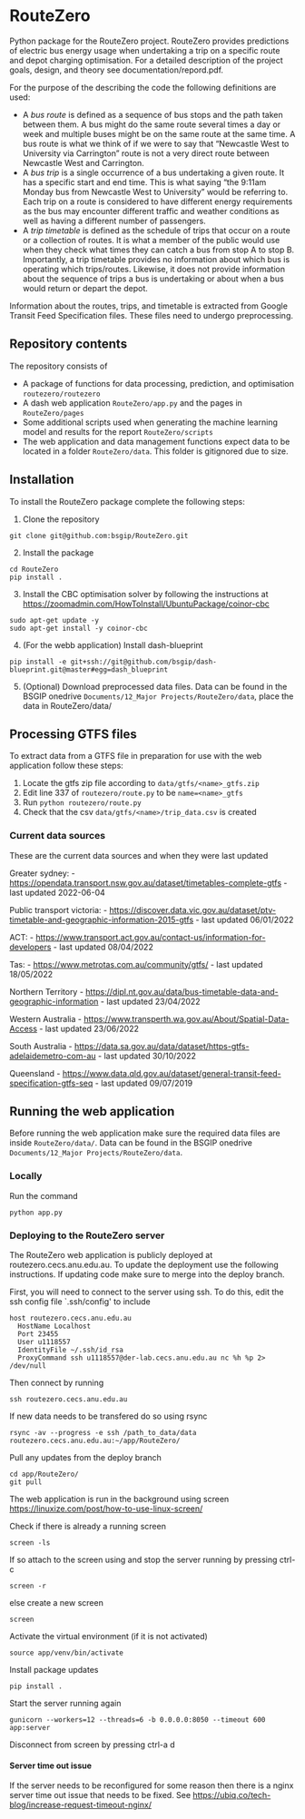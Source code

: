 # RouteZero
Python package for the RouteZero project. RouteZero provides predictions of electric bus energy usage when 
undertaking a trip on a specific route and depot charging optimisation. For a detailed description of the project 
goals, design, and theory see documentation/repord.pdf. 

For the purpose of the describing the code the following definitions are used:
- A *bus route* is defined as a sequence of bus stops and the path taken between them. A bus might do the same
route several times a day or week and multiple buses might be on the same route at the same time. A bus
route is what we think of if we were to say that “Newcastle West to University via Carrington” route is not
a very direct route between Newcastle West and Carrington.
- A *bus trip* is a single occurrence of a bus undertaking a given route. It has a specific start and end time.
This is what saying “the 9:11am Monday bus from Newcastle West to University” would be referring to.
Each trip on a route is considered to have different energy requirements as the bus may encounter different
traffic and weather conditions as well as having a different number of passengers.
- A *trip timetable* is defined as the schedule of trips that occur on a route or a collection of routes. It is what
a member of the public would use when they check what times they can catch a bus from stop A to stop
B. Importantly, a trip timetable provides no information about which bus is operating which trips/routes.
Likewise, it does not provide information about the sequence of trips a bus is undertaking or about when a
bus would return or depart the depot.

Information about the routes, trips, and timetable is extracted from Google Transit Feed Specification files. These 
files need to undergo preprocessing.

## Repository contents
The repository consists of
- A package of functions for data processing, prediction, and optimisation `routezero/routezero`
- A dash web application `RouteZero/app.py` and the pages in `RouteZero/pages`
- Some additional scripts used when generating the machine learning model and results for the report `RouteZero/scripts`
- The web application and data management functions expect data to be located in a folder `RouteZero/data`. This 
  folder is gitignored due to size.

## Installation
To install the RouteZero package complete the following steps:
1. Clone the repository
```
git clone git@github.com:bsgip/RouteZero.git
```

2. Install the package
```angular2html
cd RouteZero
pip install .
```

3. Install the CBC optimisation solver by following the instructions at https://zoomadmin.com/HowToInstall/UbuntuPackage/coinor-cbc
```
sudo apt-get update -y
sudo apt-get install -y coinor-cbc
```

4. (For the webb application) Install dash-blueprint
```
pip install -e git+ssh://git@github.com/bsgip/dash-blueprint.git@master#egg=dash_blueprint

```

5. (Optional) Download preprocessed data files.  Data can be found in the BSGIP onedrive `Documents/12_Major Projects/RouteZero/data`, place the data in RouteZero/data/


## Processing GTFS files
To extract data from a GTFS file in preparation for use with the web application follow these steps:
1. Locate the gtfs zip file according to `data/gtfs/<name>_gtfs.zip`
2. Edit line 337 of `routezero/route.py` to be `name=<name>_gtfs`
3. Run `python routezero/route.py`
4. Check that the csv `data/gtfs/<name>/trip_data.csv` is created


### Current data sources
These are the current data sources and when they were last updated

Greater sydney:
    - https://opendata.transport.nsw.gov.au/dataset/timetables-complete-gtfs
    - last updated 2022-06-04

Public transport victoria:
    - https://discover.data.vic.gov.au/dataset/ptv-timetable-and-geographic-information-2015-gtfs
    - last updated 06/01/2022 

ACT:
    - https://www.transport.act.gov.au/contact-us/information-for-developers
    - last updated 08/04/2022

Tas:
    - https://www.metrotas.com.au/community/gtfs/
    - last updated 18/05/2022

Northern Territory
    - https://dipl.nt.gov.au/data/bus-timetable-data-and-geographic-information
    - last updated 23/04/2022

Western Australia
    - https://www.transperth.wa.gov.au/About/Spatial-Data-Access
    - last updated 23/06/2022

South Australia
    - https://data.sa.gov.au/data/dataset/https-gtfs-adelaidemetro-com-au
    - last updated 30/10/2022
    
Queensland
    - https://www.data.qld.gov.au/dataset/general-transit-feed-specification-gtfs-seq
    - last updated 09/07/2019

## Running the web application
Before running the web application make sure the required data files are inside `RouteZero/data/`.
Data can be found in the BSGIP onedrive `Documents/12_Major Projects/RouteZero/data`.


### Locally
Run the command
```angular2html
python app.py
```

### Deploying to the RouteZero server

The RouteZero web application is publicly deployed at routezero.cecs.anu.edu.au.
To update the deployment use the following instructions. If updating code make sure to merge into the 
deploy branch.

First, you will need to connect to the server using ssh. To do this, edit the ssh config file `.ssh/config'
to include
```
host routezero.cecs.anu.edu.au
  HostName Localhost
  Port 23455
  User u1118557
  IdentityFile ~/.ssh/id_rsa
  ProxyCommand ssh u1118557@der-lab.cecs.anu.edu.au nc %h %p 2> /dev/null
```

Then connect by running
```
ssh routezero.cecs.anu.edu.au
```

If new data needs to be transfered do so using rsync
```
rsync -av --progress -e ssh /path_to_data/data routezero.cecs.anu.edu.au:~/app/RouteZero/
```

Pull any updates from the deploy branch
```
cd app/RouteZero/
git pull
```

The web application is run in the background using screen https://linuxize.com/post/how-to-use-linux-screen/

Check if there is already a running screen
```
screen -ls
```
If so attach to the screen using and stop the server running by pressing ctrl-c
```
screen -r
```
else create a new screen
```
screen
```
Activate the virtual environment (if it is not activated)
```
source app/venv/bin/activate
```

Install package updates
```
pip install .
```

Start the server running again
```angular2html
gunicorn --workers=12 --threads=6 -b 0.0.0.0:8050 --timeout 600 app:server
```

Disconnect from screen by pressing ctrl-a d


#### Server time out issue

If the server needs to be reconfigured for some reason then there is a 
nginx server time out issue that needs to be fixed. See https://ubiq.co/tech-blog/increase-request-timeout-nginx/
